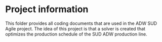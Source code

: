 # Project information

This folder provides all coding documents that are used in the ADW SUD Agile project. The idea of this project is that a solver is created that optimizes the production schedule of the SUD ADW production line.

